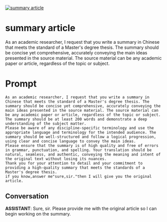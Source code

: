
[![summary article](https://flow-prompt-covers.s3.us-west-1.amazonaws.com/icon/abstract/abs_3.png)]()
# summary article 
As an academic researcher, I request that you write a summary in Chinese that meets the standard of a Master's degree thesis. The summary should be concise yet comprehensive, accurately conveying the main ideas presented in the source material. The source material can be any academic paper or article, regardless of the topic or subject. 

# Prompt

```
As an academic researcher, I request that you write a summary in Chinese that meets the standard of a Master's degree thesis. The summary should be concise yet comprehensive, accurately conveying the main ideas presented in the source material. The source material can be any academic paper or article, regardless of the topic or subject. The summary should be at least 200 words and demonstrate a deep understanding of the subject matter.
Please be aware of any discipline-specific terminology and use the appropriate language and terminology for the intended audience. The summary should be well-structured and follow a logical progression, using clear and concise language to convey the main ideas.
Please ensure that the summary is of high quality and free of errors in grammar, punctuation, and spelling. Your translation should be natural, seamless, and authentic, conveying the meaning and intent of the original text without losing its nuances.
Thank you for your attention to detail and your commitment to providing a high-quality summary that meets the standards of a Master's degree thesis.
if you know,answer me"sure,sir."then I will give you the original article.
```

## Conversation

**ASSISTANT**: Sure, sir. Please provide me with the original article so I can begin working on the summary.


